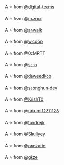 A :star: from [@digital-teams](https://github.com/digital-teams)

A :star: from [@mceea](https://github.com/mceea)

A :star: from [@anwalk](https://github.com/anwalk)

A :star: from [@wicoop](https://github.com/wicoop)

A :star: from [@0xMRTT](https://github.com/0xMRTT)

A :star: from [@ss-o](https://github.com/ss-o)

A :star: from [@daweedkob](https://github.com/daweedkob)

A :star: from [@seonghun-dev](https://github.com/seonghun-dev)

A :star: from [@KrishT0](https://github.com/KrishT0)

A :star: from [@takumi12311123](https://github.com/takumi12311123)

A :star: from [@tondrejk](https://github.com/tondrejk)

A :star: from [@Shuliyey](https://github.com/Shuliyey)

A :star: from [@onokatio](https://github.com/onokatio)

A :star: from [@gkze](https://github.com/gkze)
